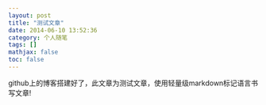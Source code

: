 ```yaml
---
layout: post
title: "测试文章"
date: 2014-06-10 13:52:36
category: 个人随笔
tags: []
mathjax: false
toc: false
---
```


github上的博客搭建好了，此文章为测试文章，使用轻量级markdown标记语言书写文章!

